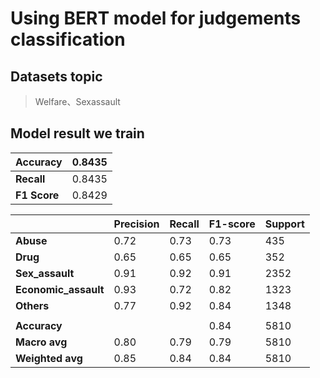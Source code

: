 # Using BERT model for judgements classification
## Datasets topic
> Welfare、Sexassault
## Model result we train
| **Accuracy**  | 0.8435 |
| --- | --- |
|  **Recall** | 0.8435  |
|  **F1 Score** | 0.8429  |

|  | **Precision** | **Recall** | **F1-score** | **Support** |
| --- | --- | --- | --- | --- |
|  **Abuse** | 0.72  | 0.73  | 0.73  | 435  |
|  **Drug** | 0.65  | 0.65  | 0.65  | 352  |
|  **Sex_assault** | 0.91  | 0.92  | 0.91  | 2352  |
|  **Economic_assault** | 0.93  | 0.72  | 0.82  | 1323  |
|  **Others** | 0.77  | 0.92  | 0.84  | 1348  |
|  |  |  |  |  |
|  **Accuracy** |   |   | 0.84  | 5810  |
|  **Macro avg** | 0.80  | 0.79  | 0.79  | 5810  |
|  **Weighted avg** | 0.85  | 0.84  | 0.84  | 5810  |
